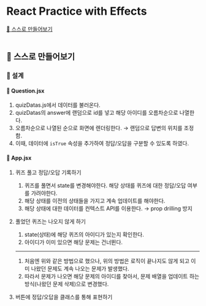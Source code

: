 # React Practice with Effects

[📌 스스로 만들어보기](#📌-스스로-만들어보기)<br>
<br>

## 📌 스스로 만들어보기

### 📖 설계

#### 💎 Question.jsx

1. quizDatas.js에서 데이터를 불러온다.
2. quizDatas의 answer에 랜덤으로 id를 넣고 해당 아이디를 오름차순으로 나열한다.
3. 오름차순으로 나열된 순으로 화면에 렌더링한다. &rarr; 랜덤으로 답변의 위치를 조정함.
4. 이때, 데이터에 `isTrue` 속성을 추가하여 정답/오답을 구분할 수 있도록 하였다.

#### 💎 App.jsx

1. 퀴즈 풀고 정답/오답 기록하기
    1. 퀴즈를 풀면서 state를 변경해야한다. 해당 상태를 퀴즈에 대한 정답/오답 여부를 가려야한다.
    2. 해당 상태를 이전의 상태들을 가지고 계속 업데이트를 해야한다.
    3. 해당 상태에 대한 데이터를 컨텍스트 API를 이용한다. &rarr; prop drilling 방지

2. 풀었던 퀴즈는 나오지 않게 하기 
    1. state(상태)에 해당 퀴즈의 아이디가 있는지 확인한다.
    2. 아이디가 이미 있으면 해당 문제는 건너뛴다.
    ---
    1. 처음엔 위와 같은 방법으로 했으나, 위의 방법은 로직이 끝나지도 않게 되고 이미 나왔던 문제도 계속 나오는 문제가 발생했다.
    2. 따라서 문제가 나오면 해당 문제의 아이디를 찾아서, 문제 배열을 업데이트 하는 방식(나왔던 문제 삭제)으로 변경했다.


3. 버튼에 정답/오답을 클래스를 통해 표현하기
